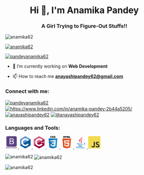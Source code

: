 <h1 align="center">Hi 👋, I'm Anamika Pandey</h1>
<h3 align="center">A Girl Trying to Figure-Out Stuffs!!</h3>

<p align="left"> <img src="https://komarev.com/ghpvc/?username=anamika62&label=Profile%20views&color=0e75b6&style=flat" alt="anamika62" /> </p>

<p align="left"> <a href="https://github.com/ryo-ma/github-profile-trophy"><img src="https://github-profile-trophy.vercel.app/?username=anamika62" alt="anamika62" /></a> </p>

<p align="left"> <a href="https://twitter.com/pandeyanamika62" target="blank"><img src="https://img.shields.io/twitter/follow/pandeyanamika62?logo=twitter&style=for-the-badge" alt="pandeyanamika62" /></a> </p>

- 🔭 I’m currently working on **Web Development**

- 📫 How to reach me **anayashipandey62@gmail.com**

<h3 align="left">Connect with me:</h3>
<p align="left">
<a href="https://twitter.com/pandeyanamika62" target="blank"><img align="center" src="https://raw.githubusercontent.com/rahuldkjain/github-profile-readme-generator/master/src/images/icons/Social/twitter.svg" alt="pandeyanamika62" height="30" width="40" /></a>
<a href="https://linkedin.com/in/https://www.linkedin.com/in/anamika-pandey-2b44a5205/" target="blank"><img align="center" src="https://raw.githubusercontent.com/rahuldkjain/github-profile-readme-generator/master/src/images/icons/Social/linked-in-alt.svg" alt="https://www.linkedin.com/in/anamika-pandey-2b44a5205/" height="30" width="40" /></a>
<a href="https://www.hackerrank.com/anayashipandey62" target="blank"><img align="center" src="https://raw.githubusercontent.com/rahuldkjain/github-profile-readme-generator/master/src/images/icons/Social/hackerrank.svg" alt="anayashipandey62" height="30" width="40" /></a>
<a href="https://auth.geeksforgeeks.org/user/@anayashipandey62" target="blank"><img align="center" src="https://raw.githubusercontent.com/rahuldkjain/github-profile-readme-generator/master/src/images/icons/Social/geeks-for-geeks.svg" alt="@anayashipandey62" height="30" width="40" /></a>
</p>

<h3 align="left">Languages and Tools:</h3>
<p align="left"> <a href="https://getbootstrap.com" target="_blank" rel="noreferrer"> <img src="https://raw.githubusercontent.com/devicons/devicon/master/icons/bootstrap/bootstrap-plain-wordmark.svg" alt="bootstrap" width="40" height="40"/> </a> <a href="https://www.cprogramming.com/" target="_blank" rel="noreferrer"> <img src="https://raw.githubusercontent.com/devicons/devicon/master/icons/c/c-original.svg" alt="c" width="40" height="40"/> </a> <a href="https://www.w3schools.com/cpp/" target="_blank" rel="noreferrer"> <img src="https://raw.githubusercontent.com/devicons/devicon/master/icons/cplusplus/cplusplus-original.svg" alt="cplusplus" width="40" height="40"/> </a> <a href="https://www.w3schools.com/css/" target="_blank" rel="noreferrer"> <img src="https://raw.githubusercontent.com/devicons/devicon/master/icons/css3/css3-original-wordmark.svg" alt="css3" width="40" height="40"/> </a> <a href="https://www.w3.org/html/" target="_blank" rel="noreferrer"> <img src="https://raw.githubusercontent.com/devicons/devicon/master/icons/html5/html5-original-wordmark.svg" alt="html5" width="40" height="40"/> </a> <a href="https://www.java.com" target="_blank" rel="noreferrer"> <img src="https://raw.githubusercontent.com/devicons/devicon/master/icons/java/java-original.svg" alt="java" width="40" height="40"/> </a> <a href="https://developer.mozilla.org/en-US/docs/Web/JavaScript" target="_blank" rel="noreferrer"> <img src="https://raw.githubusercontent.com/devicons/devicon/master/icons/javascript/javascript-original.svg" alt="javascript" width="40" height="40"/> </a> </p>

<p><img align="left" src="https://github-readme-stats.vercel.app/api/top-langs?username=anamika62&show_icons=true&locale=en&layout=compact" alt="anamika62" /></p>

<p>&nbsp;<img align="center" src="https://github-readme-stats.vercel.app/api?username=anamika62&show_icons=true&locale=en" alt="anamika62" /></p>

<p><img align="center" src="https://github-readme-streak-stats.herokuapp.com/?user=anamika62&" alt="anamika62" /></p>
